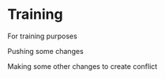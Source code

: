 # Training
For training purposes

Pushing some changes 

Making some other changes to create conflict
